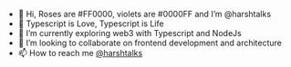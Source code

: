 - 👋 Hi, Roses are #FF0000, violets are #0000FF and I’m @harshtalks
- 🤍 Typescript is Love, Typescript is Life
- 🌱 I’m currently exploring web3 with Typescript and NodeJs
- 💞️ I’m looking to collaborate on frontend development and architecture
- 📫 How to reach me [@harshtalks](https://instagram.com/harshtalks)

<!---
harshtalks/harshtalks is a ✨ special ✨ repository because its `README.md` (this file) appears on your GiCancel changestHub profile.
You can click the Preview link to take a look at your changes.
--->
